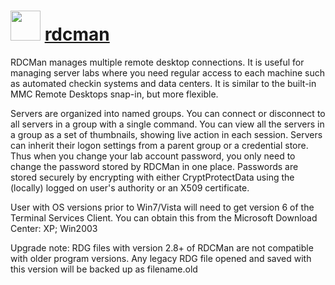 ﻿# <img src="https://cdn.rawgit.com/chocolatey/chocolatey-coreteampackages/cfd84d3d546b3479bb2c5ece367867ba6e495c30/icons/rdcman.png" width="48" height="48"/> [rdcman](https://chocolatey.org/packages/rdcman)

RDCMan manages multiple remote desktop connections. It is useful for managing server labs where you need regular access to each machine such as automated checkin systems and data centers. It is similar to the built-in MMC Remote Desktops snap-in, but more flexible.

Servers are organized into named groups. You can connect or disconnect to all servers in a group with a single command. You can view all the servers in a group as a set of thumbnails, showing live action in each session. Servers can inherit their logon settings from a parent group or a credential store. Thus when you change your lab account password, you only need to change the password stored by RDCMan in one place. Passwords are stored securely by encrypting with either CryptProtectData using the (locally) logged on user's authority or an X509 certificate.

User with OS versions prior to Win7/Vista will need to get version 6 of the Terminal Services Client. You can obtain this from the Microsoft Download Center: XP; Win2003

Upgrade note: RDG files with version 2.8+ of RDCMan are not compatible with older program versions. Any legacy RDG file opened and saved with this version will be backed up as filename.old
